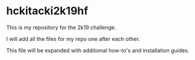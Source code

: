 # hckitacki2k19hf

This is my repository for the 2k19 challenge.

I will add all the files for my repo one after each other.

This file will be expanded with additional how-to's and installation guides.
